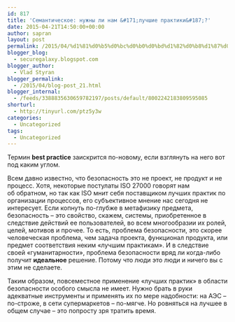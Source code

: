 ```yaml
---
id: 817
title: 'Семантическое: нужны ли нам &#171;лучшие практики&#187;?'
date: 2015-04-21T14:50:00+00:00
author: sapran
layout: post
permalink: /2015/04/%d1%81%d0%b5%d0%bc%d0%b0%d0%bd%d1%82%d0%b8%d1%87%d0%b5%d1%81%d0%ba%d0%be%d0%b5-%d0%bd%d1%83%d0%b6%d0%bd%d1%8b-%d0%bb%d0%b8-%d0%bd%d0%b0%d0%bc-%d0%bb%d1%83%d1%87%d1%88%d0%b8%d0%b5-%d0%bf%d1%80%d0%b0/
blogger_blog:
  - securegalaxy.blogspot.com
blogger_author:
  - Vlad Styran
blogger_permalink:
  - /2015/04/blog-post_21.html
blogger_internal:
  - /feeds/3388835630659782197/posts/default/8002242183809595085
shorturl:
  - http://tinyurl.com/ptz5y3w
categories:
  - Uncategorized
tags:
  - Uncategorized
---
```

Термин **best practice** заискрится по-новому, если взглянуть на него вот под каким углом.

Всем давно известно, что безопасность это не проект, не продукт и не процесс. Хотя, некоторые постулаты ISO 27000 говорят нам об&nbsp;обратном, но так как ISO мнит себя поставщиком лучших практик по организации процессов, его субъективное мнение нас сегодня не интересует. Если копнуть по-глубже в метафизику предмета, безопасность – это свойство, скажем, системы, приобретенное в следствие действий ее пользователей, во всем многообразии их ролей, целей, мотивов и прочее. То есть, проблема безопасности, это скорее человеческая проблема, чем задача проекта, функционал продукта, или предмет&nbsp;соответствия неким &#171;лучшим&nbsp;практикам&#187;. И в следствие своей &#171;гуманитарности&#187;, проблема&nbsp;безопасности вряд ли когда-либо получит **идеальное** решение. Потому что люди это люди и ничего вы с этим не сделаете.

Таким образом, повсеместное применение &#171;лучших практик&#187; в области безопасности особого смысла не имеет. Нужно брать в руки адекватные инструменты и применять их по мере надобности: на АЭС – по-строже, в сети супермаркетов – по-мягче. Но ровняться на лучшее в общем случае – это попросту зря тратить время.

<div class="addtoany_share_save_container addtoany_content_bottom">
  <div class="a2a_kit a2a_kit_size_32 addtoany_list a2a_target" id="wpa2a_320">
    <a class="a2a_button_facebook" href="http://www.addtoany.com/add_to/facebook?linkurl=https%3A%2F%2Fblog.styran.com%2F2015%2F04%2F%25d1%2581%25d0%25b5%25d0%25bc%25d0%25b0%25d0%25bd%25d1%2582%25d0%25b8%25d1%2587%25d0%25b5%25d1%2581%25d0%25ba%25d0%25be%25d0%25b5-%25d0%25bd%25d1%2583%25d0%25b6%25d0%25bd%25d1%258b-%25d0%25bb%25d0%25b8-%25d0%25bd%25d0%25b0%25d0%25bc-%25d0%25bb%25d1%2583%25d1%2587%25d1%2588%25d0%25b8%25d0%25b5-%25d0%25bf%25d1%2580%25d0%25b0%2F&linkname=%D0%A1%D0%B5%D0%BC%D0%B0%D0%BD%D1%82%D0%B8%D1%87%D0%B5%D1%81%D0%BA%D0%BE%D0%B5%3A%20%D0%BD%D1%83%D0%B6%D0%BD%D1%8B%20%D0%BB%D0%B8%20%D0%BD%D0%B0%D0%BC%20%C2%AB%D0%BB%D1%83%D1%87%D1%88%D0%B8%D0%B5%20%D0%BF%D1%80%D0%B0%D0%BA%D1%82%D0%B8%D0%BA%D0%B8%C2%BB%3F" title="Facebook" rel="nofollow" target="_blank"></a><a class="a2a_button_twitter" href="http://www.addtoany.com/add_to/twitter?linkurl=https%3A%2F%2Fblog.styran.com%2F2015%2F04%2F%25d1%2581%25d0%25b5%25d0%25bc%25d0%25b0%25d0%25bd%25d1%2582%25d0%25b8%25d1%2587%25d0%25b5%25d1%2581%25d0%25ba%25d0%25be%25d0%25b5-%25d0%25bd%25d1%2583%25d0%25b6%25d0%25bd%25d1%258b-%25d0%25bb%25d0%25b8-%25d0%25bd%25d0%25b0%25d0%25bc-%25d0%25bb%25d1%2583%25d1%2587%25d1%2588%25d0%25b8%25d0%25b5-%25d0%25bf%25d1%2580%25d0%25b0%2F&linkname=%D0%A1%D0%B5%D0%BC%D0%B0%D0%BD%D1%82%D0%B8%D1%87%D0%B5%D1%81%D0%BA%D0%BE%D0%B5%3A%20%D0%BD%D1%83%D0%B6%D0%BD%D1%8B%20%D0%BB%D0%B8%20%D0%BD%D0%B0%D0%BC%20%C2%AB%D0%BB%D1%83%D1%87%D1%88%D0%B8%D0%B5%20%D0%BF%D1%80%D0%B0%D0%BA%D1%82%D0%B8%D0%BA%D0%B8%C2%BB%3F" title="Twitter" rel="nofollow" target="_blank"></a><a class="a2a_button_google_plus" href="http://www.addtoany.com/add_to/google_plus?linkurl=https%3A%2F%2Fblog.styran.com%2F2015%2F04%2F%25d1%2581%25d0%25b5%25d0%25bc%25d0%25b0%25d0%25bd%25d1%2582%25d0%25b8%25d1%2587%25d0%25b5%25d1%2581%25d0%25ba%25d0%25be%25d0%25b5-%25d0%25bd%25d1%2583%25d0%25b6%25d0%25bd%25d1%258b-%25d0%25bb%25d0%25b8-%25d0%25bd%25d0%25b0%25d0%25bc-%25d0%25bb%25d1%2583%25d1%2587%25d1%2588%25d0%25b8%25d0%25b5-%25d0%25bf%25d1%2580%25d0%25b0%2F&linkname=%D0%A1%D0%B5%D0%BC%D0%B0%D0%BD%D1%82%D0%B8%D1%87%D0%B5%D1%81%D0%BA%D0%BE%D0%B5%3A%20%D0%BD%D1%83%D0%B6%D0%BD%D1%8B%20%D0%BB%D0%B8%20%D0%BD%D0%B0%D0%BC%20%C2%AB%D0%BB%D1%83%D1%87%D1%88%D0%B8%D0%B5%20%D0%BF%D1%80%D0%B0%D0%BA%D1%82%D0%B8%D0%BA%D0%B8%C2%BB%3F" title="Google+" rel="nofollow" target="_blank"></a><a class="a2a_button_linkedin" href="http://www.addtoany.com/add_to/linkedin?linkurl=https%3A%2F%2Fblog.styran.com%2F2015%2F04%2F%25d1%2581%25d0%25b5%25d0%25bc%25d0%25b0%25d0%25bd%25d1%2582%25d0%25b8%25d1%2587%25d0%25b5%25d1%2581%25d0%25ba%25d0%25be%25d0%25b5-%25d0%25bd%25d1%2583%25d0%25b6%25d0%25bd%25d1%258b-%25d0%25bb%25d0%25b8-%25d0%25bd%25d0%25b0%25d0%25bc-%25d0%25bb%25d1%2583%25d1%2587%25d1%2588%25d0%25b8%25d0%25b5-%25d0%25bf%25d1%2580%25d0%25b0%2F&linkname=%D0%A1%D0%B5%D0%BC%D0%B0%D0%BD%D1%82%D0%B8%D1%87%D0%B5%D1%81%D0%BA%D0%BE%D0%B5%3A%20%D0%BD%D1%83%D0%B6%D0%BD%D1%8B%20%D0%BB%D0%B8%20%D0%BD%D0%B0%D0%BC%20%C2%AB%D0%BB%D1%83%D1%87%D1%88%D0%B8%D0%B5%20%D0%BF%D1%80%D0%B0%D0%BA%D1%82%D0%B8%D0%BA%D0%B8%C2%BB%3F" title="LinkedIn" rel="nofollow" target="_blank"></a><a class="a2a_dd addtoany_share_save" href="https://www.addtoany.com/share"></a>
  </div>
</div>
